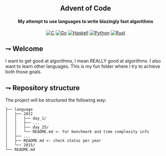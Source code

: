 <div align="center">

## Advent of Code
#### My attempt to use languages to write blazingly fast algorithms

[![C](https://img.shields.io/badge/c-00599C.svg?style=for-the-badge&logoColor=white&logo=c)](/c)
[![Go](https://img.shields.io/badge/Go-00ADD8.svg?style=for-the-badge&logoColor=white&logo=go)](/go)
[![Haskell](https://img.shields.io/badge/Haskell-5D4F85.svg?style=for-the-badge&logoColor=white&logo=haskell)](/haskell)
[![Python](https://img.shields.io/badge/Python-3776AB.svg?style=for-the-badge&logoColor=white&logo=python)](/python)
[![Rust](https://img.shields.io/badge/Rust-orange.svg?style=for-the-badge&logoColor=white&logo=rust)](/rust)

</div>

## ⇁  Welcome
I want to get good at algorithms, I mean REALLY good at algorithms. I also want to learn other languages. This is my fun folder where I try to achieve both those goals.

## ⇁  Repository structure
The project will be structured the following way:
```
├── language
│   ├── 2022
│   │   ├── day_1/
│   │   ├── ...
│   │   ├── day_25/
│   │   └── README.md <- For benchmark and time complexity info
│   ├── ...
│   ├── README.md <- check status per year
│   └── 2015/
└── README.md

```
